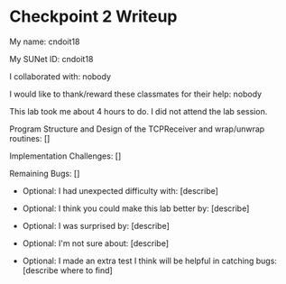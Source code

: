 Checkpoint 2 Writeup
====================

My name: cndoit18

My SUNet ID: cndoit18

I collaborated with: nobody

I would like to thank/reward these classmates for their help: nobody

This lab took me about 4 hours to do. I did not attend the lab session.

Program Structure and Design of the TCPReceiver and wrap/unwrap routines:
[]

Implementation Challenges:
[]

Remaining Bugs:
[]

- Optional: I had unexpected difficulty with: [describe]

- Optional: I think you could make this lab better by: [describe]

- Optional: I was surprised by: [describe]

- Optional: I'm not sure about: [describe]

- Optional: I made an extra test I think will be helpful in catching bugs: [describe where to find]

